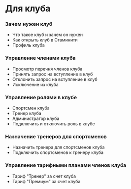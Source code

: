 # Для клуба

### Зачем нужен клуб
* Что такое клуб и зачем он нужен
* Как открыть клуб в Стаминити
* Профиль клуба 

### Управление членами клуба
* Просмотр перечня членов клуба
* Принять запрос на вступление в клуб
* Отклонить запрос на вступление в клуб
* Исключение из клуба

### Управление ролями в клубе
* Спортсмен клуба
* Тренер клуба
* Администратор клуба
* Подключить и отключить роль в клубе

### Назначение тренеров для спортсменов
* Назначить тренера для спортсменов клуба
* Подключить спортсменов к тренеру клуба

### Управление тарифными планами членов клуба
* Тариф "Тренер" за счет клуба
* Тариф "Премиум" за счет клуба 



